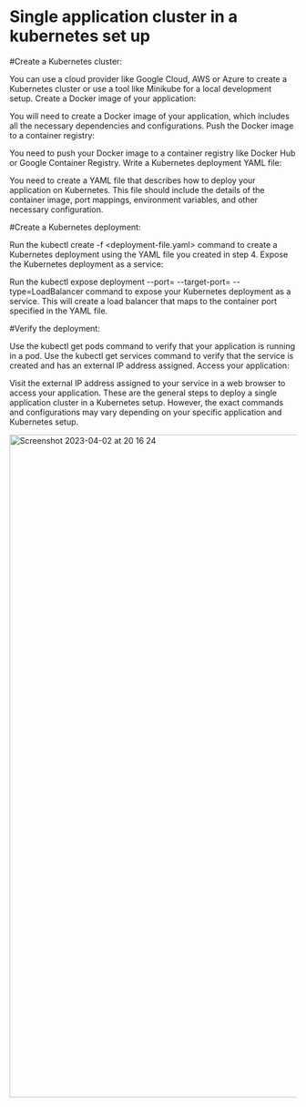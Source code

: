 
# Single application cluster in a kubernetes set up

#Create a Kubernetes cluster:

You can use a cloud provider like Google Cloud, AWS or Azure to create a Kubernetes cluster or use a tool like Minikube for a local development setup.
Create a Docker image of your application:

You will need to create a Docker image of your application, which includes all the necessary dependencies and configurations.
Push the Docker image to a container registry:

You need to push your Docker image to a container registry like Docker Hub or Google Container Registry.
Write a Kubernetes deployment YAML file:

You need to create a YAML file that describes how to deploy your application on Kubernetes. This file should include the details of the container image, port mappings, environment variables, and other necessary configuration.

#Create a Kubernetes deployment:

Run the kubectl create -f <deployment-file.yaml> command to create a Kubernetes deployment using the YAML file you created in step 4.
Expose the Kubernetes deployment as a service:

Run the kubectl expose deployment <deployment-name> --port=<container-port> --target-port=<container-port> --type=LoadBalancer command to expose your Kubernetes deployment as a service. This will create a load balancer that maps to the container port specified in the YAML file.

#Verify the deployment:

Use the kubectl get pods command to verify that your application is running in a pod. Use the kubectl get services command to verify that the service is created and has an external IP address assigned.
Access your application:

Visit the external IP address assigned to your service in a web browser to access your application.
These are the general steps to deploy a single application cluster in a Kubernetes setup. However, the exact commands and configurations may vary depending on your specific application and Kubernetes setup.

<img width="1164" alt="Screenshot 2023-04-02 at 20 16 24" src="https://user-images.githubusercontent.com/73405591/229371245-1692b2ac-d4c5-456b-b983-6fa1bfd115ab.png">
